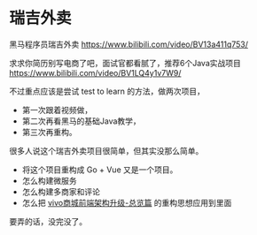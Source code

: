 # 瑞吉外卖

黑马程序员瑞吉外卖 https://www.bilibili.com/video/BV13a411q753/

求求你简历别写电商了吧，面试官都看腻了，推荐6个Java实战项目 https://www.bilibili.com/video/BV1LQ4y1v7W9/

不过重点应该是尝试 test to learn 的方法，做两次项目，

- 第一次跟着视频做，
- 第二次再看黑马的基础Java教学，
- 第三次再重构。

很多人说这个瑞吉外卖项目很简单，但其实没那么简单。

- 将这个项目重构成 Go + Vue 又是一个项目。
- 怎么构建微服务
- 怎么构建多商家和评论
- 怎么把 [vivo商城前端架构升级-总览篇](https://mp.weixin.qq.com/s/vD9yvYNaxTQBLABik6aqNg) 的重构思想应用到里面

要弄的话，没完没了。

